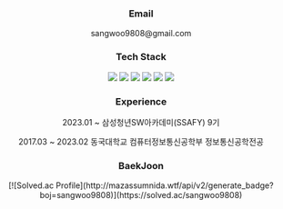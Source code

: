 <div align="center">


<h3>Email</h3>
<p>sangwoo9808@gmail.com</p>

<h3>Tech Stack</h3>
<p><img src="https://img.shields.io/badge/Java-007396?style=flat-square&logo=Java&logoColor=white"/> <img src="https://img.shields.io/badge/Spring-6DB33F?style=flat-square&logo=Spring&logoColor=white"/> <img src="https://img.shields.io/badge/Spring Boot-6DB33F?style=flat-square&logo=Spring Boot&logoColor=white"/> <img src="https://img.shields.io/badge/MySQL-4479A1?style=flat-square&logo=MySQL&logoColor=white"/> <img src="https://img.shields.io/badge/Python-3776AB?style=flat-square&logo=Python&logoColor=white"/> <img src="https://img.shields.io/badge/JavaScript-F7DF1E?style=flat-square&logo=JavaScript&logoColor=white"/></p>

<h3>Experience</h3>
<p>2023.01 ~ 삼성청년SW아카데미(SSAFY) 9기</p>
<p>2017.03 ~ 2023.02 동국대학교 컴퓨터정보통신공학부 정보통신공학전공</p>

<h3>BaekJoon</h3>
[![Solved.ac Profile](http://mazassumnida.wtf/api/v2/generate_badge?boj=sangwoo9808)](https://solved.ac/sangwoo9808)
